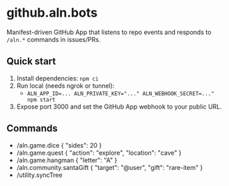 # github.aln.bots

Manifest-driven GitHub App that listens to repo events and responds to `/aln.*` commands in issues/PRs.

## Quick start

1. Install dependencies: `npm ci`
2. Run local (needs ngrok or tunnel):  
   - `ALN_APP_ID=... ALN_PRIVATE_KEY="..." ALN_WEBHOOK_SECRET=..." npm start`
3. Expose port 3000 and set the GitHub App webhook to your public URL.

## Commands
- /aln.game.dice { "sides": 20 }
- /aln.game.quest { "action": "explore", "location": "cave" }
- /aln.game.hangman { "letter": "A" }
- /aln.community.santaGift { "target": "@user", "gift": "rare-item" }
- /utility.syncTree

